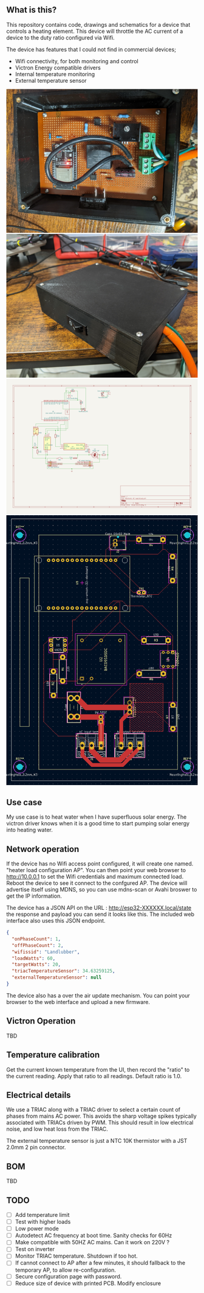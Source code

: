 What is this?
---

This repository contains code, drawings and schematics for a device that controls a heating element. This device will throttle the AC current of a device to the duty ratio configured via Wifi. 

The device has features that I could not find in commercial devices;

- Wifi connectivity, for both monitoring and control
- Victron Energy compatible drivers
- Internal temperature monitoring
- External temperature sensor

![perfboard](/media/perfboard_v1.jpg)
![enclosure](/media/enclosure_v1.jpg)
![schematics](/media/schematics_v1.png)
![footprint](/media/footprint_v1.png)

Use case
---
My use case is to heat water when I have superfluous solar energy. The victron driver knows when it is a good time to start pumping solar energy into heating water. 

Network operation
---
If the device has no Wifi access point configured, it will create one named. "heater load configuration AP". You can then point your web browser to http://10.0.0.1 to set the Wifi credentials and maximum connected load. Reboot the device to see it connect to the confgured AP. The device will advertise itself using MDNS, so you can use mdns-scan or Avahi broswer to get the IP information.

The device has a JSON API on the URL : http://esp32-XXXXXX.local/state the response and payload you can send it looks like this. The included web interface also uses this JSON endpoint.

```json
{
  "onPhaseCount": 1,
  "offPhaseCount": 2,
  "wifissid": "Landlubber",
  "loadWatts": 60,
  "targetWatts": 20,
  "triacTemperatureSensor": 34.63259125,
  "externalTemperatureSensor": null
}
```

The device also has a over the air update mechanism. You can point your browser to the web interface and upload a new firmware.

Victron Operation
---
TBD

Temperature calibration
----
Get the current known temperature from the UI, then record the "ratio" to the current reading. Apply that ratio to all readings. Default ratio is 1.0.

Electrical details
---
We use a TRIAC along with a TRIAC driver to select a certain count of phases from mains AC power.  This avoids the sharp voltage spikes typically associated with TRIACs driven by PWM. This should result in low electrical noise, and low heat loss from the TRIAC. 

The external temperature sensor is just a NTC 10K thermistor with a JST 2.0mm 2 pin connector. 

BOM
---
TBD

TODO
---
- [ ] Add temperature limit
- [ ] Test with higher loads
- [ ] Low power mode
- [ ] Autodetect AC frequency at boot time. Sanity checks for 60Hz
- [ ] Make compatible with 50HZ AC mains. Can it work on 220V ?
- [ ] Test on inverter
- [ ] Monitor TRIAC temperature. Shutdown if too hot.
- [ ] If cannot connect to AP after a few minutes, it should fallback to the temporary AP, to allow re-configuration.
- [ ] Secure configuration page with password.
- [ ] Reduce size of device with printed PCB. Modify enclosure
